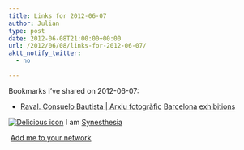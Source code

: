 ```yaml
---
title: Links for 2012-06-07
author: Julian
type: post
date: 2012-06-08T21:00:00+00:00
url: /2012/06/08/links-for-2012-06-07/
aktt_notify_twitter:
  - no

---
```

Bookmarks I&#8217;ve shared on 2012-06-07:

  * [Raval. Consuelo Bautista | Arxiu fotogr&agrave;fic][1] 
    [Barcelona][2] [exhibitions][3] </li> </ul> 
    
    <p class="deliciouslink">
      <a href="http://del.icio.us/synesthesia" title="See all my bookmarks on del.icio.us"><img src="https://www.synesthesia.co.uk/images/deliciousicon.jpg" alt="Delicious icon" /></a>&nbsp;I am <a href="http://del.icio.us/synesthesia" title="See all my bookmarks on del.icio.us">Synesthesia</a>
    </p>
    
    <p class="deliciouslink">
      <a href="http://del.icio.us/network?add=synesthesia" title="Add me to your del.icio.us network"><img src="https://www.synesthesia.co.uk/images/add.gif" alt="" /></a>&nbsp;<a href="http://del.icio.us/network?add=synesthesia" title="Add me to your del.icio.us network">Add me to your network</a>
    </p>

 [1]: http://arxiufotografic.bcn.cat/es/exposicion/raval-consuelo-bautista
 [2]: http://www.delicious.com/synesthesia/Barcelona
 [3]: http://www.delicious.com/synesthesia/exhibitions